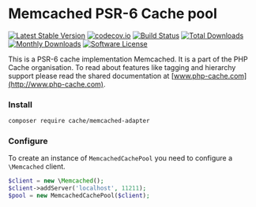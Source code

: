 # Memcached PSR-6 Cache pool 
[![Latest Stable Version](https://poser.pugx.org/cache/memcached-adapter/v/stable)](https://packagist.org/packages/cache/memcached-adapter) [![codecov.io](https://codecov.io/github/php-cache/memcached-adapter/coverage.svg?branch=master)](https://codecov.io/github/php-cache/memcached-adapter?branch=master) [![Build Status](https://travis-ci.org/php-cache/memcached-adapter.svg?branch=master)](https://travis-ci.org/php-cache/memcached-adapter) [![Total Downloads](https://poser.pugx.org/cache/memcached-adapter/downloads)](https://packagist.org/packages/cache/memcached-adapter)  [![Monthly Downloads](https://poser.pugx.org/cache/memcached-adapter/d/monthly.png)](https://packagist.org/packages/cache/memcached-adapter) [![Software License](https://img.shields.io/badge/license-MIT-brightgreen.svg?style=flat-square)](LICENSE)

This is a PSR-6 cache implementation Memcached. It is a part of the PHP Cache organisation. To read about 
features like tagging and hierarchy support please read the shared documentation at [www.php-cache.com](http://www.php-cache.com). 

### Install

```bash
composer require cache/memcached-adapter
```

### Configure

To create an instance of `MemcachedCachePool` you need to configure a `\Memcached` client. 

```php
$client = new \Memcached();
$client->addServer('localhost', 11211);
$pool = new MemcachedCachePool($client);
```